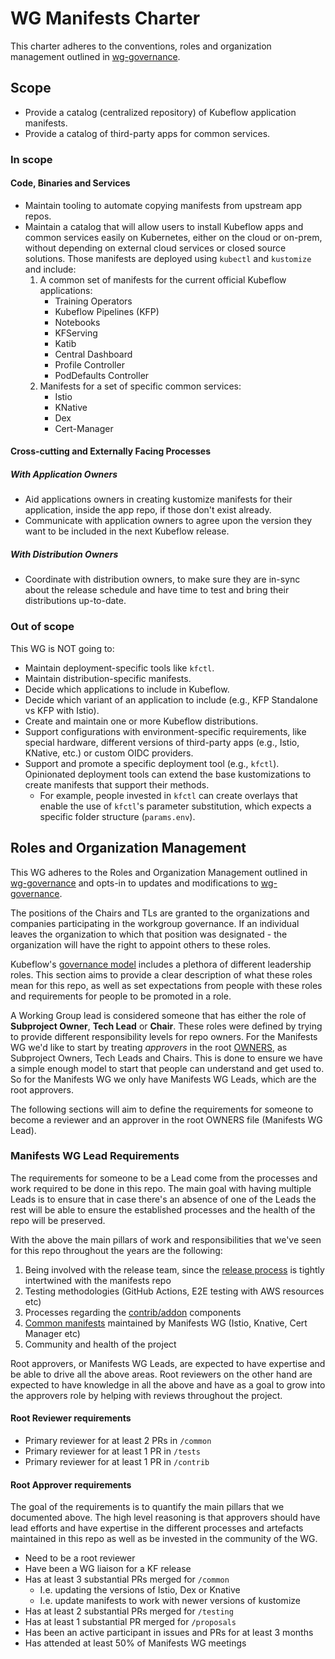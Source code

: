 # WG Manifests Charter

This charter adheres to the conventions, roles and organization management
outlined in [wg-governance].

## Scope

- Provide a catalog (centralized repository) of Kubeflow application manifests.
- Provide a catalog of third-party apps for common services.

### In scope

#### Code, Binaries and Services

- Maintain tooling to automate copying manifests from upstream app repos.
- Maintain a catalog that will allow users to install Kubeflow apps and
  common services easily on Kubernetes, either on the cloud or on-prem, without
  depending on external cloud services or closed source solutions. Those
  manifests are deployed using `kubectl` and `kustomize` and include:
    1. A common set of manifests for the current official Kubeflow applications:
        - Training Operators
        - Kubeflow Pipelines (KFP)
        - Notebooks
        - KFServing
        - Katib
        - Central Dashboard
        - Profile Controller
        - PodDefaults Controller
    1. Manifests for a set of specific common services:
        - Istio
        - KNative
        - Dex
        - Cert-Manager

#### Cross-cutting and Externally Facing Processes

##### With Application Owners

- Aid applications owners in creating kustomize manifests for their application,
  inside the app repo, if those don't exist already.
- Communicate with application owners to agree upon the version they want to be
  included in the next Kubeflow release.

##### With Distribution Owners

- Coordinate with distribution owners, to make sure they are in-sync about the
  release schedule and have time to test and bring their distributions
  up-to-date.

### Out of scope

This WG is NOT going to:
- Maintain deployment-specific tools like `kfctl`.
- Maintain distribution-specific manifests.
- Decide which applications to include in Kubeflow.
- Decide which variant of an application to include (e.g., KFP Standalone vs
  KFP with Istio).
- Create and maintain one or more Kubeflow distributions.
- Support configurations with environment-specific requirements, like special
  hardware, different versions of third-party apps (e.g., Istio, KNative, etc.)
  or custom OIDC providers.
- Support and promote a specific deployment tool (e.g., `kfctl`). Opinionated
  deployment tools can extend the base kustomizations to create manifests that
  support their methods.
    - For example, people invested in `kfctl` can create overlays that enable
      the use of `kfctl`'s parameter substitution, which expects a specific
      folder structure (`params.env`).

## Roles and Organization Management

This WG adheres to the Roles and Organization Management outlined in
[wg-governance] and opts-in to updates and modifications to [wg-governance].

The positions of the Chairs and TLs are granted to the organizations and companies participating in the workgroup governance. If an individual leaves the organization to which that position was designated - the organization will have the right to appoint others to these roles.

Kubeflow's [governance model](https://github.com/kubeflow/community/blob/master/wgs/wg-governance.md)
includes a plethora of different leadership roles.
This section aims to provide a clear description of what these roles mean for
this repo, as well as set expectations from people with these roles and requirements
for people to be promoted in a role.

A Working Group lead is considered someone that has either the role of
**Subproject Owner**, **Tech Lead** or **Chair**. These roles were defined by trying
to provide different responsibility levels for repo owners. For the Manifests WG
we'd like to start by treating *approvers* in the root [OWNERS](https://github.com/kubeflow/manifests/blob/master/OWNERS),
as Subproject Owners, Tech Leads and Chairs. This is done to ensure we have a
simple enough model to start that people can understand and get used to. So for
the Manifests WG we only have Manifests WG Leads, which are the root approvers.

The following sections will aim to define the requirements for someone to become
a reviewer and an approver in the root OWNERS file (Manifests WG Lead).

### Manifests WG Lead Requirements

The requirements for someone to be a Lead come from the processes and work required
to be done in this repo. The main goal with having multiple Leads is to ensure
that in case there's an absence of one of the Leads the rest will be able to ensure
the established processes and the health of the repo will be preserved.

With the above the main pillars of work and responsibilities that we've seen for
this repo throughout the years are the following:
1. Being involved with the release team, since the [release process](https://github.com/kubeflow/community/tree/master/releases) is tightly intertwined with the manifests repo
2. Testing methodologies (GitHub Actions, E2E testing with AWS resources etc)
3. Processes regarding the [contrib/addon](https://github.com/kubeflow/manifests/blob/master/contrib) components
4. [Common manifests](https://github.com/kubeflow/manifests/tree/master/common)  maintained by Manifests WG (Istio, Knative, Cert Manager etc)
5. Community and health of the project

Root approvers, or Manifests WG Leads, are expected to have expertise and be able
to drive all the above areas. Root reviewers on the other hand are expected to
have knowledge in all the above and have as a goal to grow into the approvers
role by helping with reviews throughout the project.

#### Root Reviewer requirements

* Primary reviewer for at least 2 PRs in `/common`
* Primary reviewer for at least 1 PR in `/tests`
* Primary reviewer for at least 1 PR in `/contrib`

#### Root Approver requirements

The goal of the requirements is to quantify the main pillars that we documented
above. The high level reasoning is that approvers should have lead efforts and
have expertise in the different processes and artefacts maintained in this repo
as well as be invested in the community of the WG.

* Need to be a root reviewer
* Have been a WG liaison for a KF release
* Has at least 3 substantial PRs merged for `/common`
    * I.e. updating the versions of Istio, Dex or Knative
    * I.e. update manifests to work with newer versions of kustomize
* Has at least 2 substantial PRs merged for `/testing`
* Has at least 1 substantial PR merged for `/proposals`
* Has been an active participant in issues and PRs for at least 3 months
* Has attended at least 50% of Manifests WG meetings


[wg-governance]: ../wg-governance.md
[wg-subprojects]: https://github.com/Kubeflow/community/blob/master/wg-YOURWG/README.md#subprojects
[Kubeflow Charter README]: https://github.com/Kubeflow/community/blob/master/committee-steering/governance/README.md
